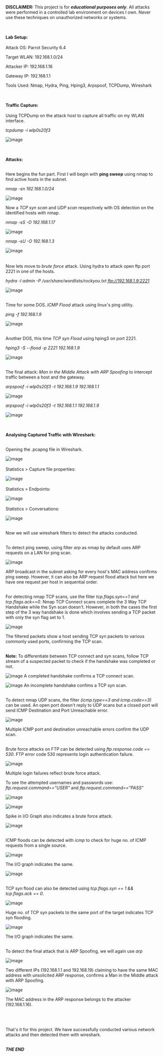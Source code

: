 **DISCLAIMER:** This project is for ***educational purposes only***. All attacks were performed in a controlled lab environment on devices I own. Never use these techniques on unauthorized networks or systems.
<br><br><br>

**Lab Setup:**
<br><br>
Attack OS: Parrot Security 6.4

Target WLAN: 192.168.1.0/24

Attacker IP: 192.168.1.16

Gateway IP: 192.168.1.1

Tools Used: Nmap, Hydra, Ping, Hping3, Arpspoof, TCPDump, Wireshark
<br><br><br>

**Traffic Capture:**
<br><br>
Using TCPDump on the attack host to capture all traffic on my WLAN interface.

*tcpdump -i wlp0s20f3*

![image](https://github.com/user-attachments/assets/4be930a3-8b82-422f-8da5-b41fe11b4b53)
<br><br><br>

**Attacks:**
<br><br>

Here begins the fun part. First I will begin with **ping sweep** using nmap to find active hosts in the subnet.

*nmap -sn 192.168.1.0/24*

![image](https://github.com/user-attachments/assets/d3f2c3de-52e1-4f4f-9447-5c03f547b072)

Now a *TCP syn scan* and *UDP scan* respectively with OS detection on the identified hosts with nmap.

*nmap -sS -O 192.168.1.17*
 
![image](https://github.com/user-attachments/assets/e725e899-692a-465f-98a0-9fd0b5edfd77)

*nmap -sU -O 192.168.1.3*
 
![image](https://github.com/user-attachments/assets/54012349-b8c7-4a3c-9184-d894d3a39f20)
<br><br><br>
Now lets move to *brute force* attack. Using hydra to attack open ftp port 2221 in one of the hosts.

*hydra -l admin -P /usr/share/wordlists/rockyou.txt ftp://192.168.1.9:2221*

![image](https://github.com/user-attachments/assets/dd7b0a26-0cc4-4653-9201-605c03cf133c)
<br><br>

Time for some DOS. *ICMP Flood* attack using linux's ping utility.

*ping -f 192.168.1.9*

![image](https://github.com/user-attachments/assets/5cc06116-6093-412a-bcae-08af3eb6f5aa)
<br><br>

Another DOS, this time *TCP syn Flood* using hping3 on port 2221.

*hping3 -S --flood -p 2221 192.168.1.9*

![image](https://github.com/user-attachments/assets/dc27073b-3e2b-495c-a8e0-d94c0e7ca660)
<br><br>

The final attack: *Man in the Middle Attack with ARP Spoofing* to intercept traffic between a host and the gateway.

*arpspoof -i wlp0s20f3 -t 192.168.1.9 192.168.1.1*

![image](https://github.com/user-attachments/assets/0d059ee7-09e7-4e7a-9f81-d83469ca2042)

*arpspoof -i wlp0s20f3 -t 192.168.1.1 192.168.1.9*

![image](https://github.com/user-attachments/assets/f75e9d47-39d5-42dc-b2bd-16edf78ea902)
<br><br><br>

**Analysing Captured Traffic with Wireshark:**
<br><br>

Opening the .pcapng file in Wireshark.

![image](https://github.com/user-attachments/assets/0092e8a9-e2ce-448d-b08b-f336d12f6d46)
<br><br>
Statistics > Capture file properties:

![image](https://github.com/user-attachments/assets/c14c337d-2f5e-4a44-a733-5d099bda5419)
<br><br>
Statistics > Endpoints:

![image](https://github.com/user-attachments/assets/3e505fb3-bab0-489f-a360-d5419f5233c2)
<br><br>
Statistics > Conversations:

![image](https://github.com/user-attachments/assets/092ba8fb-7ebe-412d-b4a0-2f5b6e6a1999)
<br><br>

Now we will use wireshark filters to detect the attacks conducted.
<br><br>

To detect ping sweep, using filter *arp* as nmap by default uses ARP requests on a LAN for ping scan.

![image](https://github.com/user-attachments/assets/b9290113-14fc-4207-8fb7-b98627f59a6a)

ARP broadcast in the subnet asking for every host's MAC address confirms ping sweep. However, it can also be ARP request flood attack but here we have one request per host in sequential order.
<br><br>

For detecting nmap TCP scans, use the filter *tcp.flags.syn==1 and tcp.flags.ack==0*. Nmap TCP Connect scans complete the 3 Way TCP Handshake while the Syn scan doesn't. However, in both the cases the first step of the 3 way handshake is done which involves sending a TCP packet with only the syn flag set to 1. 

![image](https://github.com/user-attachments/assets/a2e92b9f-2c8b-40bf-bb80-efb05f71539c)

The filtered packets show a host sending TCP syn packets to various commonly used ports, confirming the TCP scan.
<br><br>

**Note:** To differentiate between TCP connect and syn scans, follow TCP stream of a suspected packet to check if the handshake was completed or not.

![image](https://github.com/user-attachments/assets/8e3dbc05-8081-47fe-8c39-87ccc73d6633)
A completed handshake confirms a TCP connect scan.

![image](https://github.com/user-attachments/assets/98d82fa2-fa4e-4bc0-9b9c-cde66d78b05d)
An incomplete handshake confims a TCP syn scan.
<br><br>

To detect nmap UDP scans, the filter *(icmp.type==3 and icmp.code==3)* can be used. An open port doesn't reply to UDP scans but a closed port will send ICMP Destination and Port Unreachable error.

![image](https://github.com/user-attachments/assets/c55dc7e6-c5cc-4cb2-91df-c5e8b58b097b)

Multiple ICMP port and destination unreachable errors confirm the UDP scan.
<br><br>

Brute force attacks on FTP can be detected using *ftp.response.code == 530*. FTP error code 530 represents login authentication failure.

![image](https://github.com/user-attachments/assets/021409ba-3ccb-45cc-96e4-02f74cb834c0)

Multiple login failures reflect brute force attack.


To see the attempted usernames and passwords use: *ftp.request.command==”USER”* and *ftp.request.command==”PASS”*

![image](https://github.com/user-attachments/assets/4cc17c73-39b3-4988-a244-bd1b096a311f)

![image](https://github.com/user-attachments/assets/1f2ad56f-67b8-4457-8323-54e5ef84d859)

Spike in I/O Graph also indicates a brute force attack.

![image](https://github.com/user-attachments/assets/9fb4d68e-2291-4ec8-9a75-047c5bc0e7c0)
<br><br>

ICMP floods can be detected with *icmp* to check for huge no. of ICMP requests from a single source.

![image](https://github.com/user-attachments/assets/0edee4ef-b76b-485b-adf6-652d45627546)

The I/O graph indicates the same.

![image](https://github.com/user-attachments/assets/08bafc1d-d949-466c-8ba4-c561e9d558e2)
<br><br>

TCP syn flood can also be detected using *tcp.flags.syn == 1 && tcp.flags.ack == 0*.

![image](https://github.com/user-attachments/assets/d16a4ed7-2870-46c1-8206-cd95f1b6d3b3)

Huge no. of TCP syn packets to the same port of the target indicates TCP syn flooding.

![image](https://github.com/user-attachments/assets/e9ca0b1d-2be6-4968-b095-be4f0ceaa16f)

The I/O graph indicates the same.
<br><br>

To detect the final attack that is ARP Spoofing, we will again use *arp*

![image](https://github.com/user-attachments/assets/350b8774-7604-4e37-a495-8cb8d3d93a16)

Two different IPs (192.168.1.1 and 192.168.19) claiming to have the same MAC address with unsolicited ARP response, confirms a Man in the Middle attack with ARP Spoofing.

![image](https://github.com/user-attachments/assets/2793e2d4-cc5c-4e68-94d5-16db5a9465f0)

The MAC address in the ARP response belongs to the attacker (192.168.1.16).
<br><br><br><br>

That's it for this project. We have successfully conducted various network attacks and then detected them with wireshark.
<br><br>


***THE END***















